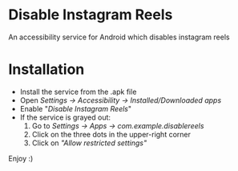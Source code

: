 # Disable Instagram Reels
An accessibility service for Android which disables instagram reels

# Installation
- Install the service from the .apk file <br />
- Open _Settings -> Accessibility -> Installed/Downloaded apps_ <br />
- Enable "_Disable Instagram Reels_" <br />
- If the service is grayed out:
  1) Go to _Settings -> Apps -> com.example.disablereels_
  2) Click on the three dots in the upper-right corner
  3) Click on _"Allow restricted settings"_
     
Enjoy :)
